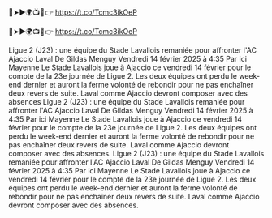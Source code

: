 🔴➤►🌍📺📱👉 https://t.co/Tcmc3ikOeP

🔴➤►🌍📺📱👉 https://t.co/Tcmc3ikOeP



Ligue 2 (J23) : une équipe du Stade Lavallois remaniée pour affronter l'AC Ajaccio
Laval
De Gildas Menguy
Vendredi 14 février 2025 à 4:35
Par ici Mayenne
Le Stade Lavallois joue à Ajaccio ce vendredi 14 février pour le compte de la 23e journée de Ligue 2. Les deux équipes ont perdu le week-end dernier et auront la ferme volonté de rebondir pour ne pas enchaîner deux revers de suite. Laval comme Ajaccio devront composer avec des absences
Ligue 2 (J23) : une équipe du Stade Lavallois remaniée pour affronter l'AC Ajaccio
Laval
De Gildas Menguy
Vendredi 14 février 2025 à 4:35
Par ici Mayenne
Le Stade Lavallois joue à Ajaccio ce vendredi 14 février pour le compte de la 23e journée de Ligue 2. Les deux équipes ont perdu le week-end dernier et auront la ferme volonté de rebondir pour ne pas enchaîner deux revers de suite. Laval comme Ajaccio devront composer avec des absences.
Ligue 2 (J23) : une équipe du Stade Lavallois remaniée pour affronter l'AC Ajaccio
Laval
De Gildas Menguy
Vendredi 14 février 2025 à 4:35
Par ici Mayenne
Le Stade Lavallois joue à Ajaccio ce vendredi 14 février pour le compte de la 23e journée de Ligue 2. Les deux équipes ont perdu le week-end dernier et auront la ferme volonté de rebondir pour ne pas enchaîner deux revers de suite. Laval comme Ajaccio devront composer avec des absences.

